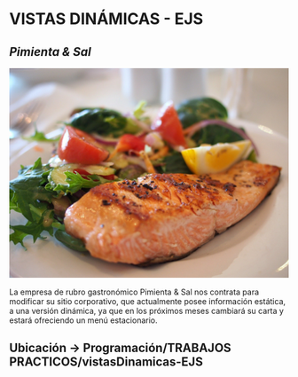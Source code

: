 # VISTAS DINÁMICAS - EJS

## *Pimienta & Sal* 

![encabezado](public/images/header.jpg)

La empresa de rubro gastronómico Pimienta & Sal nos contrata para modificar su sitio
corporativo, que actualmente posee información estática, a una versión dinámica, ya que
en los próximos meses cambiará su carta y estará ofreciendo un menú estacionario.

## Ubicación -> Programación/TRABAJOS PRACTICOS/vistasDinamicas-EJS